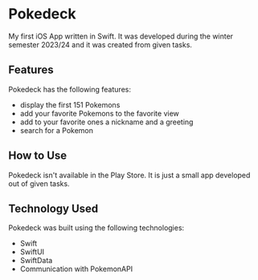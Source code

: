 # Pokedeck
My first iOS App written in Swift. It was developed during the winter semester 2023/24 and it was created from given tasks.

## Features 
Pokedeck has the following features: 

- display the first 151 Pokemons 
- add your favorite Pokemons to the favorite view 
- add to your favorite ones a nickname and a greeting 
- search for a Pokemon
  
## How to Use 
Pokedeck isn't available in the Play Store. It is just a small app developed out of given tasks.  

## Technology Used 
Pokedeck was built using the following technologies:

- Swift
- SwiftUI
- SwiftData
- Communication with PokemonAPI

